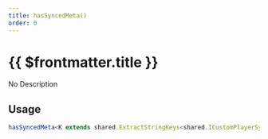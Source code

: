 ```yaml
---
title: hasSyncedMeta()
order: 0
---
```


# {{ $frontmatter.title }}

No Description

## Usage

```ts
hasSyncedMeta<K extends shared.ExtractStringKeys<shared.ICustomPlayerSyncedMeta>>(key: K): boolean;
```
